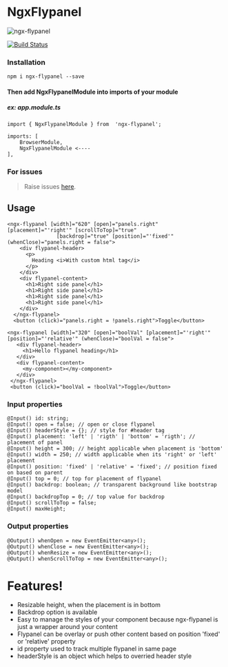 # NgxFlypanel

![ngx-flypanel](https://user-images.githubusercontent.com/12455634/76822913-7d6d6500-6838-11ea-9a11-2f965eca9dd6.gif)

[![Build Status](https://travis-ci.org/joemccann/dillinger.svg?branch=master)](https://github.com/cvvkshcv/)

### Installation
`npm i ngx-flypanel --save`

#### Then add NgxFlypanelModule into imports of your module
##### ex: app.module.ts

```
import { NgxFlypanelModule } from  'ngx-flypanel';
  
imports: [
	BrowserModule,
	NgxFlypanelModule <----
],
```

### For issues
> Raise issues [here](https://github.com/cvvkshcv/ngx-flypanel/issues).

## Usage 
```
<ngx-flypanel [width]="620" [open]="panels.right" [placement]="'right'" [scrollToTop]="true"
                [backdrop]="true" [position]="'fixed'" (whenClose)="panels.right = false">
    <div flypanel-header>
      <p>
        Heading <i>With custom html tag</i>
      </p>
    </div>
    <div flypanel-content>
      <h1>Right side panel</h1>
      <h1>Right side panel</h1>
      <h1>Right side panel</h1>
      <h1>Right side panel</h1>
    </div>
  </ngx-flypanel>
  <button (click)="panels.right = !panels.right">Toggle</button>
 ```
 
 ```
<ngx-flypanel [width]="320" [open]="boolVal" [placement]="'right'" [position]="'relative'" (whenClose)="boolVal = false">
    <div flypanel-header>
      <h1>Hello flypanel heading</h1>
    </div>
    <div flypanel-content>
      <my-component></my-component>
    </div>
  </ngx-flypanel>
  <button (click)="boolVal = !boolVal">Toggle</button>
 ```
### Input properties
```
@Input() id: string;
@Input() open = false; // open or close flypanel
@Input() headerStyle = {}; // style for #header tag
@Input() placement: 'left' | 'rigth' | 'bottom' = 'rigth'; // placement of panel
@Input() height = 300; // height applicable when placement is 'bottom'
@Input() width = 250; // width applicable when its 'right' or 'left' placement
@Input() position: 'fixed' | 'relative' = 'fixed'; // position fixed on based on parent
@Input() top = 0; // top for placement of flypanel
@Input() backdrop: boolean; // transparent background like bootstrap model
@Input() backdropTop = 0; // top value for backdrop
@Input() scrollToTop = false;
@Input() maxHeight;
```
### Output properties
```
@Output() whenOpen = new EventEmitter<any>();
@Output() whenClose = new EventEmitter<any>();
@Output() whenResize = new EventEmitter<any>();
@Output() whenScrollToTop = new EventEmitter<any>();
```
# Features!

  - Resizable height, when the placement is in bottom
  - Backdrop option is available
  - Easy to manage the styles of your component because ngx-flypanel  is just a wrapper around your content
  - Flypanel can be overlay or push other content based on position 'fixed' or 'relative' property
  - id property used to track multiple flypanel in same page
  - headerStyle is an object which helps to overried header style

